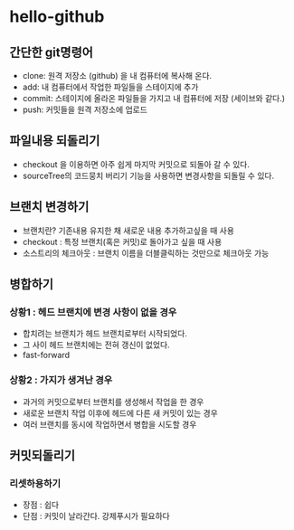 # hello-github

## 간단한 git명령어

- clone: 원격 저장소 (github) 을 내 컴퓨터에 복사해 온다.
- add: 내 컴퓨터에서 작업한 파일들을 스테이지에 추가
- commit: 스테이지에 올라온 파일들을 가지고 내 컴퓨터에 저장 (세이브와 같다.)
- push: 커밋들을 원격 저장소에 업로드

## 파일내용 되돌리기

- checkout 을 이용하면 아주 쉽게 마지막 커밋으로 되돌아 갈 수 있다.
- sourceTree의 코드뭉치 버리기 기능을 사용하면 변경사항을 되돌릴 수 있다.

## 브랜치 변경하기

- 브랜치란? 기존내용 유지한 채 새로운 내용 추가하고싶을 때 사용
- checkout : 특정 브랜치(혹은 커밋)로 돌아가고 싶을 때 사용
- 소스트리의 체크아웃 : 브랜치 이름을 더블클릭하는 것만으로 체크아웃 가능

## 병합하기

### 상황1 : 헤드 브랜치에 변경 사항이 없을 경우

- 합치려는 브랜치가 헤드 브랜치로부터 시작되었다.
- 그 사이 헤드 브랜치에는 전혀 갱신이 없었다.
- fast-forward

### 상황2 : 가지가 생겨난 경우

- 과거의 커밋으로부터 브랜치를 생성해서 작업을 한 경우
- 새로운 브랜치 작업 이후에 헤드에 다른 새 커밋이 있는 경우
- 여러 브랜치를 동시에 작업하면서 병합을 시도할 경우

## 커밋되돌리기

### 리셋하용하기

- 장점 : 쉽다
- 단점 : 커밋이 날라간다. 강제푸시가 필요하다

